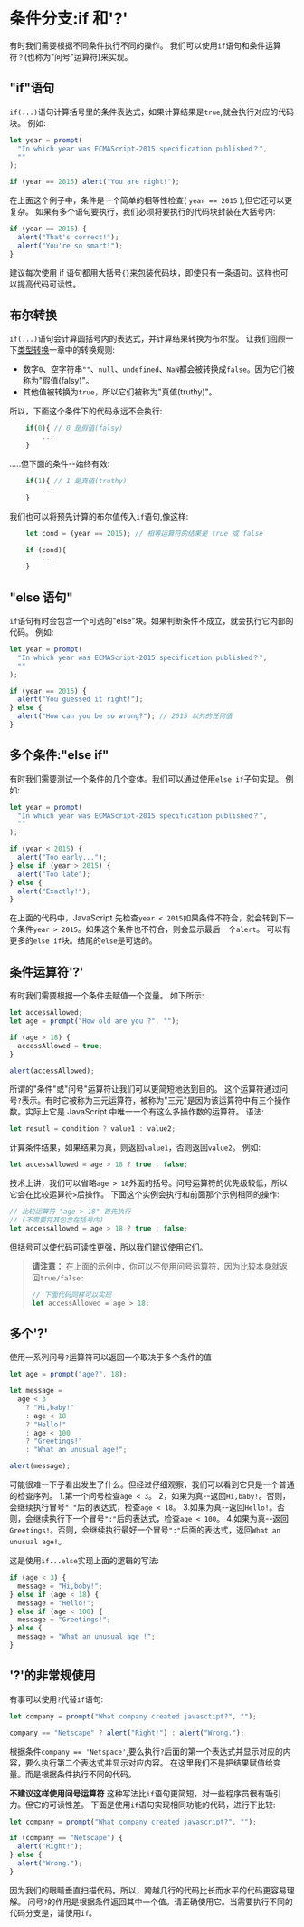 # 条件分支:if 和'?'

有时我们需要根据不同条件执行不同的操作。
我们可以使用`if`语句和条件运算符`？`(也称为"问号"运算符)来实现。

## "if"语句

`if(...)`语句计算括号里的条件表达式，如果计算结果是`true`,就会执行对应的代码块。
例如:

```js
let year = prompt(
  "In which year was ECMAScript-2015 specification published？",
  ""
);

if (year == 2015) alert("You are right!");
```

在上面这个例子中，条件是一个简单的相等性检查( `year == 2015` ),但它还可以更复杂。
如果有多个语句要执行，我们必须将要执行的代码块封装在大括号内:

```js
if (year == 2015) {
  alert("That's correct!");
  alert("You're so smart!");
}
```

建议每次使用 if 语句都用大括号`{}`来包装代码块，即使只有一条语句。这样也可以提高代码可读性。

## 布尔转换

`if(...)`语句会计算圆括号内的表达式，并计算结果转换为布尔型。
让我们回顾一下[类型转换](https://zh.javascript.info/type-conversions)一章中的转换规则:

- 数字`0`、空字符串`""`、`null`、`undefined`、`NaN`都会被转换成`false`。因为它们被称为"假值(falsy)"。
- 其他值被转换为`true`，所以它们被称为"真值(truthy)"。

所以，下面这个条件下的代码永远不会执行:

```js
    if(0){ // 0 是假值(falsy)
        ...
    }
```

.....但下面的条件--始终有效:

```js
    if(1){ // 1 是真值(truthy)
        ...
    }
```

我们也可以将预先计算的布尔值传入`if`语句,像这样:

```js
    let cond = (year == 2015); // 相等运算符的结果是 true 或 false

    if (cond){
        ...
    }
```

## "else 语句"

`if`语句有时会包含一个可选的"else"块。如果判断条件不成立，就会执行它内部的代码。
例如:

```js
let year = prompt(
  "In which year was ECMAScript-2015 specification published？",
  ""
);

if (year == 2015) {
  alert("You guessed it right!");
} else {
  alert("How can you be so wrong?"); // 2015 以外的任何值
}
```

## 多个条件:"else if"

有时我们需要测试一个条件的几个变体。我们可以通过使用`else if`子句实现。
例如:

```js
let year = prompt(
  "In which year was ECMAScript-2015 specification published？",
  ""
);

if (year < 2015) {
  alert("Too early...");
} else if (year > 2015) {
  alert("Too late");
} else {
  alert("Exactly!");
}
```

在上面的代码中，JavaScript 先检查`year < 2015`如果条件不符合，就会转到下一个条件`year > 2015`。如果这个条件也不符合，则会显示最后一个`alert`。
可以有更多的`else if`块。结尾的`else`是可选的。

## 条件运算符'?'

有时我们需要根据一个条件去赋值一个变量。
如下所示:

```js
let accessAllowed;
let age = prompt("How old are you ?", "");

if (age > 18) {
  accessAllowed = true;
}

alert(accessAllowed);
```

所谓的"条件"或"问号"运算符让我们可以更简短地达到目的。
这个运算符通过问号`?`表示。有时它被称为三元运算符，被称为"三元"是因为该运算符中有三个操作数。实际上它是 JavaScript 中唯一一个有这么多操作数的运算符。
语法:

```js
let resutl = condition ? value1 : value2;
```

计算条件结果，如果结果为真，则返回`value1`，否则返回`value2`。
例如:

```js
let accessAllowed = age > 18 ? true : false;
```

技术上讲，我们可以省略`age > 18`外面的括号。问号运算符的优先级较低，所以它会在比较运算符`>`后操作。
下面这个实例会执行和前面那个示例相同的操作:

```js
// 比较运算符 "age > 18" 首先执行
// (不需要将其包含在括号内)
let accessAllowed = age > 18 ? true : false;
```

但括号可以使代码可读性更强，所以我们建议使用它们。

> **请注意：**
> 在上面的示例中，你可以不使用问号运算符，因为比较本身就返回`true/false:`
>
> ```js
> // 下面代码同样可以实现
> let accessAllowed = age > 18;
> ```

## 多个'?'

使用一系列问号`?`运算符可以返回一个取决于多个条件的值

```js
let age = prompt("age?", 18);

let message =
  age < 3
    ? "Hi,baby!"
    : age < 18
    ? "Hello!"
    : age < 100
    ? "Greetings!"
    : "What an unusual age!";

alert(message);
```

可能很难一下子看出发生了什么。但经过仔细观察，我们可以看到它只是一个普通的检查序列。 1.第一个问号检查`age < 3`。
2，如果为真--返回`Hi,baby!`。否则，会继续执行冒号`":"`后的表达式，检查`age < 18`。 3.如果为真--返回`Hello!`。否则，会继续执行下一个冒号`":"`后的表达式，检查`age < 100`。 4.如果为真--返回`Greetings!`。否则，会继续执行最好一个冒号`":"`后面的表达式，返回`What an unusual age!`。

这是使用`if...else`实现上面的逻辑的写法:

```js
if (age < 3) {
  message = "Hi,boby!";
} else if (age < 18) {
  message = "Hello!";
} else if (age < 100) {
  message = "Greetings!";
} else {
  message = "What an unusual age !";
}
```

## '?'的非常规使用

有事可以使用`?`代替`if`语句:

```js
let company = prompt("What company created javasctipt?", "");

company == "Netscape" ? alert("Right!") : alert("Wrong.");
```

根据条件`company == 'Netspace'`,要么执行`?`后面的第一个表达式并显示对应的内容，要么执行第二个表达式并显示对应内容。
在这里我们不是把结果赋值给变量。而是根据条件执行不同的代码。

**不建议这样使用问号运算符**
这种写法比`if`语句更简短，对一些程序员很有吸引力。但它的可读性差。
下面是使用`if`语句实现相同功能的代码，进行下比较:

```js
let company = prompt("What company created javascript?", "");

if (company == "Netscape") {
  alert("Right!");
} else {
  alert("Wrong.");
}
```

因为我们的眼睛垂直扫描代码。所以，跨越几行的代码比长而水平的代码更容易理解。
问号`?`的作用是根据条件返回其中一个值。请正确使用它。当需要执行不同的代码分支是，请使用`if`。
